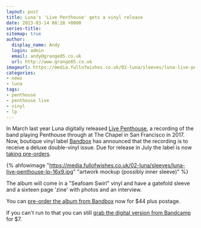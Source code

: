 ```yaml
---
layout: post
title: Luna's 'Live Penthouse' gets a vinyl release
date: 2023-03-14 08:28 +0000
series-title:
sitemap: true
author:
  display_name: Andy
  login: admin
  email: andy@grange85.co.uk
  url: http://www.grange85.co.uk
imageurl: https://media.fullofwishes.co.uk/02-luna/sleeves/luna-live-penthouse-lp-16x9.jpg
categories:
- news
- luna
tags:
- penthouse
- penthouse live
- vinyl
- lp
---
```

In March last year Luna digitally released [Live Penthouse](https://luna.bandcamp.com/album/live-penthouse), a recording of the band playing Penthouse through at The Chapel in San Francisco in 2017. Now, boutique vinyl label [Bandbox](https://bandboxrocks.com) has announced that the recording is to receive a deluxe double-vinyl issue. Due for release in July the label is now [taking pre-orders](https://bandboxrocks.com/products/luna-live-penthouse?).

{% ahfowimage "https://media.fullofwishes.co.uk/02-luna/sleeves/luna-live-penthouse-lp-16x9.jpg" "artwork mockup (possibly inner sleeve)" %}

The album will come in a "Seafoam Swirl" vinyl and have a gatefold sleeve and a sixteen page 'zine' with photos and an interview.

You can [pre-order the album from Bandbox](https://bandboxrocks.com/products/luna-live-penthouse) now for $44 plus postage.

If you can't run to that you can still [grab the digital version from Bandcamp](https://luna.bandcamp.com/album/live-penthouse) for $7.


